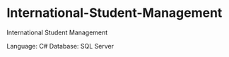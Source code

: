 # International-Student-Management
International Student Management

Language: C#
Database: SQL Server

